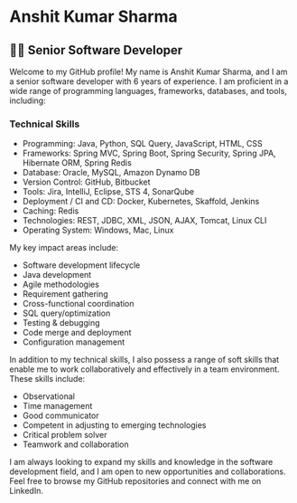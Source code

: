 <body>
	<h1>Anshit Kumar Sharma</h1>
	<h2>👨‍💻 Senior Software Developer</h2>
	<p>Welcome to my GitHub profile! My name is Anshit Kumar Sharma, and I am a senior software developer with 6 years of experience. I am proficient in a wide range of programming languages, frameworks, databases, and tools, including:</p>
	<h3>Technical Skills</h3>
	<ul>
		<li>Programming: Java, Python, SQL Query, JavaScript, HTML, CSS</li>
		<li>Frameworks: Spring MVC, Spring Boot, Spring Security, Spring JPA, Hibernate ORM, Spring Redis</li>
		<li>Database: Oracle, MySQL, Amazon Dynamo DB</li>
		<li>Version Control: GitHub, Bitbucket</li>
		<li>Tools: Jira, IntelliJ, Eclipse, STS 4, SonarQube</li>
		<li>Deployment / CI and CD: Docker, Kubernetes, Skaffold, Jenkins</li>
		<li>Caching: Redis</li>
		<li>Technologies: REST, JDBC, XML, JSON, AJAX, Tomcat, Linux CLI</li>
		<li>Operating System: Windows, Mac, Linux</li>
	</ul>
	<p>My key impact areas include:</p>
	<ul>
		<li>Software development lifecycle</li>
		<li>Java development</li>
		<li>Agile methodologies</li>
		<li>Requirement gathering</li>
		<li>Cross-functional coordination</li>
		<li>SQL query/optimization</li>
		<li>Testing & debugging</li>
		<li>Code merge and deployment</li>
		<li>Configuration management</li>
	</ul>
	<p>In addition to my technical skills, I also possess a range of soft skills that enable me to work collaboratively and effectively in a team environment. These skills include:</p>
	<ul>
		<li>Observational</li>
		<li>Time management</li>
		<li>Good communicator</li>
		<li>Competent in adjusting to emerging technologies</li>
		<li>Critical problem solver</li>
		<li>Teamwork and collaboration</li>
	</ul>
	<p>I am always looking to expand my skills and knowledge in the software development field, and I am open to new opportunities and collaborations. Feel free to browse my GitHub repositories and connect with me on LinkedIn.</p>
</body>
